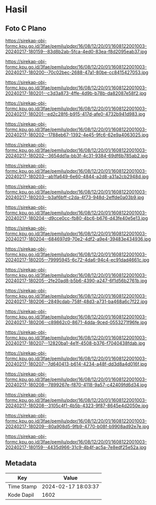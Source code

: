 # Hasil

## Foto C Plano

https://sirekap-obj-formc.kpu.go.id/3fae/pemilu/pdpr/16/08/12/20/01/1608122001003-20240217-180159--83d8b2ab-5fca-4ed0-83ea-f8d2095eab37.jpg

https://sirekap-obj-formc.kpu.go.id/3fae/pemilu/pdpr/16/08/12/20/01/1608122001003-20240217-180200--70c02bec-2688-47a1-80be-cc8415427053.jpg

https://sirekap-obj-formc.kpu.go.id/3fae/pemilu/pdpr/16/08/12/20/01/1608122001003-20240217-180201--c3d3a873-4ffe-4d9b-b78b-da82087e58f2.jpg

https://sirekap-obj-formc.kpu.go.id/3fae/pemilu/pdpr/16/08/12/20/01/1608122001003-20240217-180201--ed2c28f6-b915-417d-afe0-4732b941d983.jpg

https://sirekap-obj-formc.kpu.go.id/3fae/pemilu/pdpr/16/08/12/20/01/1608122001003-20240217-180202--1788eb67-1392-4e45-9fc6-62e9a4063025.jpg

https://sirekap-obj-formc.kpu.go.id/3fae/pemilu/pdpr/16/08/12/20/01/1608122001003-20240217-180202--3654dd1a-bb3f-4c31-9384-69df6b785ab2.jpg

https://sirekap-obj-formc.kpu.go.id/3fae/pemilu/pdpr/16/08/12/20/01/1608122001003-20240217-180203--ab1fa649-6e60-4844-a2d8-a31a2cb2948d.jpg

https://sirekap-obj-formc.kpu.go.id/3fae/pemilu/pdpr/16/08/12/20/01/1608122001003-20240217-180203--b3af6bff-c2da-4f73-948d-2effde0a03b9.jpg

https://sirekap-obj-formc.kpu.go.id/3fae/pemilu/pdpr/16/08/12/20/01/1608122001003-20240217-180204--d9cce0cc-fb80-4bc6-b676-d43fe40e5e13.jpg

https://sirekap-obj-formc.kpu.go.id/3fae/pemilu/pdpr/16/08/12/20/01/1608122001003-20240217-180204--684697d9-70e2-4df2-a9e4-39483e434936.jpg

https://sirekap-obj-formc.kpu.go.id/3fae/pemilu/pdpr/16/08/12/20/01/1608122001003-20240217-180205--79995945-6c72-4da6-94c4-ec91dad4661c.jpg

https://sirekap-obj-formc.kpu.go.id/3fae/pemilu/pdpr/16/08/12/20/01/1608122001003-20240217-180205--2fe20ad8-b5b6-4390-a247-6f1d56b2761b.jpg

https://sirekap-obj-formc.kpu.go.id/3fae/pemilu/pdpr/16/08/12/20/01/1608122001003-20240217-180206--2849cdab-758f-48d3-a731-ba468a6c7f22.jpg

https://sirekap-obj-formc.kpu.go.id/3fae/pemilu/pdpr/16/08/12/20/01/1608122001003-20240217-180206--c89862c0-8671-4dda-9ced-0553271f96fe.jpg

https://sirekap-obj-formc.kpu.go.id/3fae/pemilu/pdpr/16/08/12/20/01/1608122001003-20240217-180207--12820ba1-4e1f-4508-b376-f7040438fdab.jpg

https://sirekap-obj-formc.kpu.go.id/3fae/pemilu/pdpr/16/08/12/20/01/1608122001003-20240217-180207--7d640413-b614-4234-a48f-dd3d8a4d016f.jpg

https://sirekap-obj-formc.kpu.go.id/3fae/pemilu/pdpr/16/08/12/20/01/1608122001003-20240217-180208--7899267e-f870-4118-9a57-c42409fd6d34.jpg

https://sirekap-obj-formc.kpu.go.id/3fae/pemilu/pdpr/16/08/12/20/01/1608122001003-20240217-180208--3105c4f1-4b5b-4323-9f87-8645e4d2050e.jpg

https://sirekap-obj-formc.kpu.go.id/3fae/pemilu/pdpr/16/08/12/20/01/1608122001003-20240217-180209--80a908d5-9fb9-4770-b08f-b9908ad92e7e.jpg

https://sirekap-obj-formc.kpu.go.id/3fae/pemilu/pdpr/16/08/12/20/01/1608122001003-20240217-180159--4435d966-31c9-4b4f-ac5a-7e8edf25e52a.jpg


## Metadata

| Key        | Value               |
| ---------- | ------------------- |
| Time Stamp | 2024-02-17 18:03:37 |
| Kode Dapil | 1602                |



